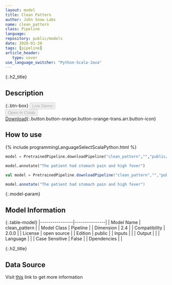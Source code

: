 ```yaml
---
layout: model
title: Clean Pattern
author: John Snow Labs
name: clean_pattern
class: Pipeline
language: 
repository: public/models
date: 2020-01-28
tags: [pipeline]
article_header:
   type: cover
use_language_switcher: "Python-Scala-Java"
---
```


{:.h2_title}
## Description 




{:.btn-box}
<button class="button button-orange" disabled>Live Demo</button><br/><button class="button button-orange" disabled>Open in Colab</button><br/>[Download](https://s3.amazonaws.com/auxdata.johnsnowlabs.com/public/models/clean_pattern_en_2.0.0_2.4_1580246862642.zip){:.button.button-orange.button-orange-trans.arr.button-icon}<br/>

## How to use 
<div class="tabs-box" markdown="1">

{% include programmingLanguageSelectScalaPython.html %}

```python
model = PretrainedPipeline.downloadPipeline("clean_pattern","","public/models")

model.annotate("The patient had stomach pain and high fever")
```

```scala
val model = PretrainedPipeline.downloadPipeline("clean_pattern","","public/models")

model.annotate("The patient had stomach pain and high fever")
```
</div>



{:.model-param}
## Model Information
{:.table-model}
|----------------|---------------|
| Model Name     | clean_pattern |
| Model Class    | Pipeline      |
| Dimension      | 2.4           |
| Compatibility  | 2.0.0         |
| License        | open source   |
| Edition        | public        |
| Inputs         |               |
| Output         |               |
| Language       |               |
| Case Sensitive | False         |
| Dpendencies    |               |




{:.h2_title}
## Data Source
  
Visit [this]() link to get more information

